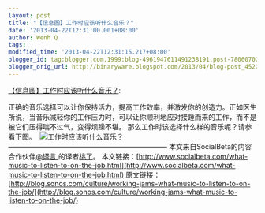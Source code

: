 ```yaml
---
layout: post
title: "【信息图】工作时应该听什么音乐？"
date: '2013-04-22T12:31:00.001+08:00'
author: Wenh Q
tags:
modified_time: '2013-04-22T12:31:15.217+08:00'
blogger_id: tag:blogger.com,1999:blog-4961947611491238191.post-7806070223105182023
blogger_orig_url: http://binaryware.blogspot.com/2013/04/blog-post_4520.html
---
```

[【信息图】工作时应该听什么音乐？](http://www.oschina.net/news/39781/what-music-to-listen-to-on-the-job):

正确的音乐选择可以让你保持活力，提高工作效率，并激发你的创造力。正如医生所说，当音乐减轻你的工作压力时，可以让你顺利地应对接踵而来的工作，而不是被它们压得喘不过气，变得烦躁不堪。
那么工作时该选择什么样的音乐呢？请参看下图。 
![](http://static.oschina.net/uploads/img/201304/21085306_Vj3E.jpg "工作时应该听什么音乐？")
———————————————————————
本文来自SocialBeta的内容合作伙伴[@译言 ](http://select.yeeyan.org/view/66502/356872)的译者[桃了](http://user.yeeyan.org/u/Ellixs)。
本文链接：[http://www.socialbeta.com/what-music-to-listen-to-on-the-job.html](http://www.socialbeta.com/what-music-to-listen-to-on-the-job.html)
原文链接：[http://blog.sonos.com/culture/working-jams-what-music-to-listen-to-on-the-job/](http://blog.sonos.com/culture/working-jams-what-music-to-listen-to-on-the-job/)
